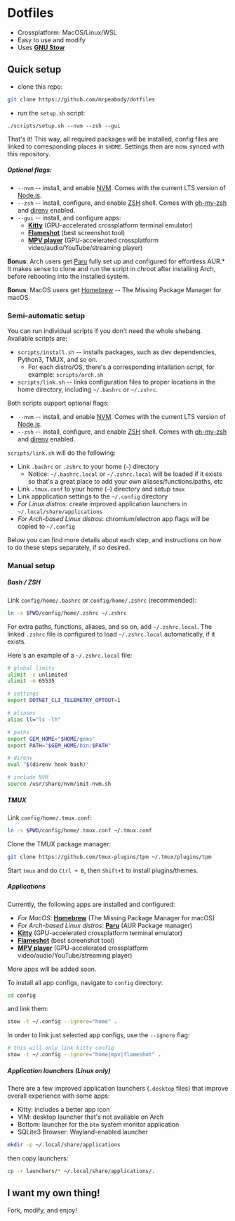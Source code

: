 # Dotfiles

- Crossplatform: MacOS/Linux/WSL
- Easy to use and modify
- Uses [**GNU Stow**](https://www.gnu.org/software/stow/)


## Quick setup

- clone this repo:

```bash
git clone https://github.com/mrpeabody/dotfiles
```

- run the `setup.sh` script:

```
./scripts/setup.sh --nvm --zsh --gui
```

That's it! This way, all required packages will be installed, config files are linked to corresponding places in `$HOME`.
Settings then are now synced with this repository.

##### Optional flags:

- `--nvm` -- install, and enable [NVM](https://github.com/nvm-sh/nvm?tab=readme-ov-file#intro). 
  Comes with the current LTS version of [Node.js](https://nodejs.org/en/).
- `--zsh` -- install, configure, and enable [ZSH](https://en.wikipedia.org/wiki/Z_shell) shell. 
  Comes with [oh-my-zsh](https://ohmyz.sh/) and [direnv](https://direnv.net/) enabled.
- `--gui` -- install, and configure apps: 
  - [**Kitty**](https://sw.kovidgoyal.net/kitty/) (GPU-accelerated crossplatform terminal emulator)
  - [**Flameshot**](https://flameshot.org/) (best screenshot tool)
  - [**MPV player**](https://mpv.io/) (GPU-accelerated crossplatform video/audio/YouTube/streaming player)


**Bonus**: Arch users get [Paru](https://github.com/Morganamilo/paru) fully set up and configured for effortless AUR.* 
It makes sense to clone and run the script in chroot after installing Arch, before rebooting into the installed system.

**Bonus**: MacOS users get [Homebrew](https://brew.sh/) -- The Missing Package Manager for macOS.


### Semi-automatic setup

You can run individual scripts if you don't need the whole shebang. Available scripts are:

- `scripts/install.sh` -- installs packages, such as dev dependencies, Python3, TMUX, and so on.
  - For each distro/OS, there's a corresponding intallation script, for example: `scripts/arch.sh`
- `scripts/link.sh` -- links configuration files to proper locations in the home directory, including `~/.bashrc` or `~/.zshrc`.

Both scripts support optional flags:

- `--nvm` -- install, and enable [NVM](https://github.com/nvm-sh/nvm?tab=readme-ov-file#intro). 
  Comes with the current LTS version of [Node.js](https://nodejs.org/en/).
- `--zsh` -- install, configure, and enable [ZSH](https://en.wikipedia.org/wiki/Z_shell) shell. 
  Comes with [oh-my-zsh](https://ohmyz.sh/) and [direnv](https://direnv.net/) enabled.

`scripts/link.sh` will do the following:

- Link `.bashrc` or `.zshrc` to your home (`~`) directory
  - Notice: `~/.bashrc.local` or `~/.zshrc.local` will be loaded if it exists so that's a great place
    to add your own aliases/functions/paths, etc
- Link `.tmux.conf` to your home (`~`) directory and setup `tmux`
- Link appplication settings to the `~/.config` directory
- *For Linux distros*: create improved application launchers in `~/.local/share/applications`
- *For Arch-based Linux distros*: chromium/electron app flags will be copied to `~/.config`

Below you can find more details about each step, and instructions on how to do these steps separately,
if so desired.


### Manual setup

##### Bash / ZSH

Link `config/home/.bashrc` or `config/home/.zshrc` (recommended):

```bash
ln -s $PWD/config/home/.zshrc ~/.zshrc
```

For extra paths, functions, aliases, and so on, add `~/.zshrc.local`. The linked `.zshrc` file
is configured to load `~/.zshrc.local` automatically, if it exists.

Here's an example of a `~/.zshrc.local` file:

```bash
# global limits
ulimit -c unlimited
ulimit -n 65535

# settings
export DOTNET_CLI_TELEMETRY_OPTOUT=1

# aliases
alias ll="ls -lh"

# paths
export GEM_HOME="$HOME/gems"
export PATH="$GEM_HOME/bin:$PATH"

# direnv
eval "$(direnv hook bash)"

# include NVM
source /usr/share/nvm/init-nvm.sh
```

##### TMUX

Link `config/home/.tmux.conf`:

```bash
ln -s $PWD/config/home/.tmux.conf ~/.tmux.conf
```

Clone the TMUX package manager:

```bash
git clone https://github.com/tmux-plugins/tpm ~/.tmux/plugins/tpm
```

Start `tmux` and do `Ctrl + B`, then `Shift+I` to install plugins/themes.


##### Applications

Currently, the following apps are installed and configured:

- *For MacOS*: [**Homebrew**](https://brew.sh/) (The Missing Package Manager for macOS)
- *For Arch-based Linux distros*: [**Paru**](https://github.com/Morganamilo/paru) (AUR Package manager)
- [**Kitty**](https://sw.kovidgoyal.net/kitty/) (GPU-accelerated crossplatform terminal emulator)
- [**Flameshot**](https://flameshot.org/) (best screenshot tool)
- [**MPV player**](https://mpv.io/) (GPU-accelerated crossplatform video/audio/YouTube/streaming player)

More apps will be added soon.

To install all app configs, navigate to `config` directory:

```bash
cd config
```

and link them:

```bash
stow -t ~/.config --ignore="home" .
```

In order to link just selected app configs, use the `--ignore` flag:

```bash
# this will only link kitty config
stow -t ~/.config --ignore="home|mpv|flameshot" .
```


##### Application launchers (Linux only)

There are a few improved application launchers (`.desktop` files) that improve overall experience with some apps:

- Kitty: includes a better app icon
- VIM: desktop launcher that's not available on Arch
- Bottom: launcher for the `btm` system monitor application
- SQLite3 Browser: Wayland-enabled launcher

```bash
mkdir -p ~/.local/share/applications
```

then copy launchers:

```bash
cp -r launchers/* ~/.local/share/applications/.
```


## I want my own thing!

Fork, modify, and enjoy!
